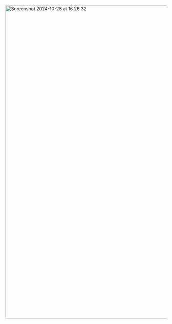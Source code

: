 <img width="975" alt="Screenshot 2024-10-28 at 16 26 32" src="https://github.com/user-attachments/assets/7a1c09fd-6f64-4de1-abad-0171dbfddf0f">
